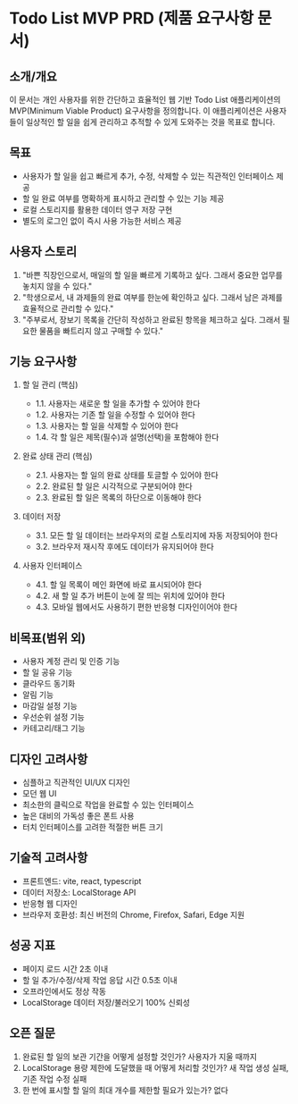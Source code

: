 # Todo List MVP PRD (제품 요구사항 문서)

## 소개/개요
이 문서는 개인 사용자를 위한 간단하고 효율적인 웹 기반 Todo List 애플리케이션의 MVP(Minimum Viable Product) 요구사항을 정의합니다. 이 애플리케이션은 사용자들이 일상적인 할 일을 쉽게 관리하고 추적할 수 있게 도와주는 것을 목표로 합니다.

## 목표
- 사용자가 할 일을 쉽고 빠르게 추가, 수정, 삭제할 수 있는 직관적인 인터페이스 제공
- 할 일 완료 여부를 명확하게 표시하고 관리할 수 있는 기능 제공
- 로컬 스토리지를 활용한 데이터 영구 저장 구현
- 별도의 로그인 없이 즉시 사용 가능한 서비스 제공

## 사용자 스토리
1. "바쁜 직장인으로서, 매일의 할 일을 빠르게 기록하고 싶다. 그래서 중요한 업무를 놓치지 않을 수 있다."
2. "학생으로서, 내 과제들의 완료 여부를 한눈에 확인하고 싶다. 그래서 남은 과제를 효율적으로 관리할 수 있다."
3. "주부로서, 장보기 목록을 간단히 작성하고 완료된 항목을 체크하고 싶다. 그래서 필요한 물품을 빠트리지 않고 구매할 수 있다."

## 기능 요구사항
1. 할 일 관리 (핵심)
   - 1.1. 사용자는 새로운 할 일을 추가할 수 있어야 한다
   - 1.2. 사용자는 기존 할 일을 수정할 수 있어야 한다
   - 1.3. 사용자는 할 일을 삭제할 수 있어야 한다
   - 1.4. 각 할 일은 제목(필수)과 설명(선택)을 포함해야 한다

2. 완료 상태 관리 (핵심)
   - 2.1. 사용자는 할 일의 완료 상태를 토글할 수 있어야 한다
   - 2.2. 완료된 할 일은 시각적으로 구분되어야 한다
   - 2.3. 완료된 할 일은 목록의 하단으로 이동해야 한다

3. 데이터 저장
   - 3.1. 모든 할 일 데이터는 브라우저의 로컬 스토리지에 자동 저장되어야 한다
   - 3.2. 브라우저 재시작 후에도 데이터가 유지되어야 한다

4. 사용자 인터페이스
   - 4.1. 할 일 목록이 메인 화면에 바로 표시되어야 한다
   - 4.2. 새 할 일 추가 버튼이 눈에 잘 띄는 위치에 있어야 한다
   - 4.3. 모바일 웹에서도 사용하기 편한 반응형 디자인이어야 한다

## 비목표(범위 외)
- 사용자 계정 관리 및 인증 기능
- 할 일 공유 기능
- 클라우드 동기화
- 알림 기능
- 마감일 설정 기능
- 우선순위 설정 기능
- 카테고리/태그 기능

## 디자인 고려사항
- 심플하고 직관적인 UI/UX 디자인
- 모던 웹 UI
- 최소한의 클릭으로 작업을 완료할 수 있는 인터페이스
- 높은 대비의 가독성 좋은 폰트 사용
- 터치 인터페이스를 고려한 적절한 버튼 크기

## 기술적 고려사항
- 프론트엔드: vite, react, typescript
- 데이터 저장소: LocalStorage API
- 반응형 웹 디자인
- 브라우저 호환성: 최신 버전의 Chrome, Firefox, Safari, Edge 지원

## 성공 지표
- 페이지 로드 시간 2초 이내
- 할 일 추가/수정/삭제 작업 응답 시간 0.5초 이내
- 오프라인에서도 정상 작동
- LocalStorage 데이터 저장/불러오기 100% 신뢰성

## 오픈 질문
1. 완료된 할 일의 보관 기간을 어떻게 설정할 것인가? 사용자가 지울 때까지
2. LocalStorage 용량 제한에 도달했을 때 어떻게 처리할 것인가? 새 작업 생성 실패, 기존 작업 수정 실패
3. 한 번에 표시할 할 일의 최대 개수를 제한할 필요가 있는가? 없다
